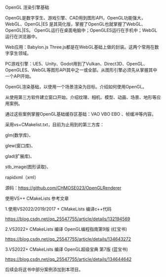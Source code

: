 ﻿OpenGL 渲染引擎基础

OpenGL是数字孪生、游戏引擎、CAD用到图形API，OpenGL功能强大，WebGL、OpenGL|ES 是其简化版，掌握了OpenGL也就掌握了WebGL、OpenGL|ES。
OpenGL运行在桌面电脑中；OpenGLES运行在手机中；WebGL运行在浏览器中。

Web应用：Babylon.js Three.js都是在WebGL基础上做的封装。这两个常用在数字孪生领域。

PC游戏引擎：UE5、Unity、Godot用到了Vulkan、Direct3D、OpenGL、OpenGLES、WebGL等图形API其中之一或全部。从图形引擎必须先从掌握其中一个API开始。

OpenGL渲染基础，以使用一个场景渲染为目标。介绍如何使用OpenGL。

从使用第三方软件建立窗口开始，介绍纹理、相机、模型、动画、场景、地形等应用案例。

通过这些案例掌握OpenGL基础缓存区基础：VAO VBO EBO 、帧缓冲等内容。

采用vs+CMakelist.txt，目前为止用到的第三方库：

glm(数学库)、

glew(窗口库)、

glad(扩展库)、

stb_image(图形读取)、

rapidxml（xml）

源码：https://github.com/CHMOSE023/OpenGLRenderer   

使用VS++ CMakeLists 参考文章

1.使用VS2022/2019/2017 + CMakeLists 编译c++代码

https://blog.csdn.net/qq_25547755/article/details/132194569

2.VS2022+ CMakeLists 编译 OpenGL编程指南第9版 (红宝书)

https://blog.csdn.net/qq_25547755/article/details/134643272

3.VS2022+ CMakeLists 编译 OpenGL超级宝典 第7版 (蓝宝书) 

https://blog.csdn.net/qq_25547755/article/details/134644642

后续会将这书中部分案例添加到本项目。